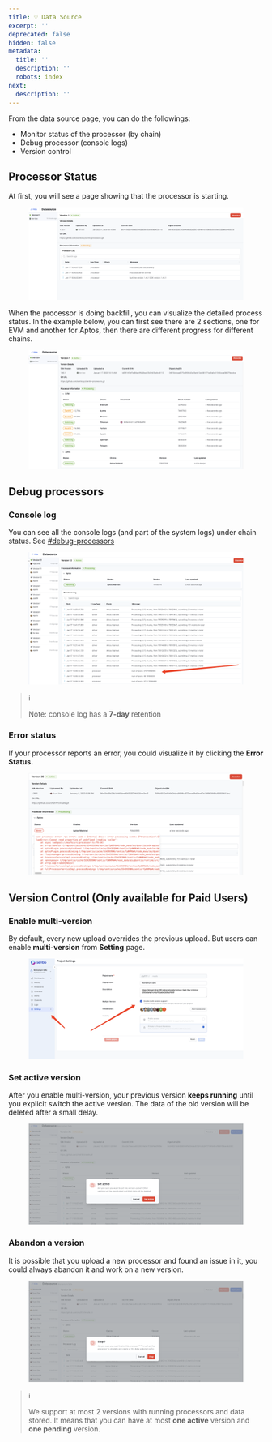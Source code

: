 ```yaml
---
title: 💡 Data Source
excerpt: ''
deprecated: false
hidden: false
metadata:
  title: ''
  description: ''
  robots: index
next:
  description: ''
---
```

From the data source page, you can do the followings:

* Monitor status of the processor (by chain)
* Debug processor (console logs)
* Version control

## Processor Status

At first, you will see a page showing that the processor is starting.

<figure>
  <img src="https://raw.githubusercontent.com/sentioxyz/docs/v1.0/assets/image (6) (3).png" alt="" />
  <figcaption></figcaption>
</figure>

When the processor is doing backfill, you can visualize the detailed process status. In the example below, you can first see there are 2 sections, one for EVM and another for Aptos, then there are different progress for different chains.

<figure>
  <img src="https://raw.githubusercontent.com/sentioxyz/docs/v1.0/assets/image (25).png" alt="" />
  <figcaption></figcaption>
</figure>

## Debug processors

### Console log

You can see all the console logs (and part of the system logs) under chain status. See [#debug-processors](data-source#debug-processors "mention")

<figure>
  <img src="https://raw.githubusercontent.com/sentioxyz/docs/v1.0/assets/image (11).png" alt="" />
  <figcaption></figcaption>
</figure>

> ℹ️
>
> Note: console log has a **7-day** retention

### Error status

If your processor reports an error, you could visualize it by clicking the **Error** **Status.**

<figure>
  <img src="https://raw.githubusercontent.com/sentioxyz/docs/v1.0/assets/image (12) (1).png" alt="" />
  <figcaption></figcaption>
</figure>

## Version Control (Only available for Paid Users)

### Enable multi-version

By default, every new upload overrides the previous upload. But users can enable **multi-version** from **Setting** page.

<figure>
  <img src="https://raw.githubusercontent.com/sentioxyz/docs/v1.0/assets/image (24).png" alt="" />
  <figcaption></figcaption>
</figure>

### Set active version

After you enable multi-version, your previous version **keeps running** until you explicit switch the active version. The data of the old version will be deleted after a small delay.

<figure>
  <img src="https://raw.githubusercontent.com/sentioxyz/docs/v1.0/assets/image (1) (4).png" alt="" />
  <figcaption></figcaption>
</figure>

### Abandon a version

It is possible that you upload a new processor and found an issue in it, you could always abandon it and work on a new version.

<figure>
  <img src="https://raw.githubusercontent.com/sentioxyz/docs/v1.0/assets/image (30) (1).png" alt="" />
  <figcaption></figcaption>
</figure>

> ℹ️
>
> We support at most 2 versions with running processors and data stored. It means that you can have at most **one active** version and **one pending** version.